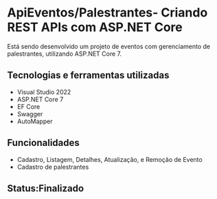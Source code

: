 # ApiEventos/Palestrantes- Criando REST APIs com ASP.NET Core

Está sendo desenvolvido um projeto de eventos com gerenciamento de palestrantes, utilizando ASP.NET Core 7.

## Tecnologias e ferramentas utilizadas
- Visual Studio 2022
- ASP.NET Core 7
- EF Core
- Swagger
- AutoMapper


## Funcionalidades
- Cadastro, Listagem, Detalhes, Atualização, e Remoção de Evento
- Cadastro de palestrantes

## Status:Finalizado
